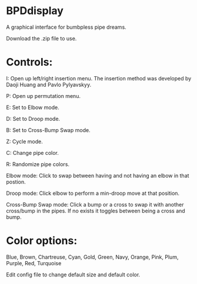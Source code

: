 # BPDdisplay
A graphical interface for bumbpless pipe dreams.

Download the .zip file to use.

# Controls:

I: Open up left/right insertion menu. The insertion method was developed by Daoji Huang and Pavlo Pylyavskyy.

P: Open up permutation menu.

E: Set to Elbow mode.

D: Set to Droop mode.

B: Set to Cross-Bump Swap mode.

Z: Cycle mode.

C: Change pipe color.

R: Randomize pipe colors.

Elbow mode: Click to swap between having and not having an elbow in that postion.

Droop mode: Click elbow to perform a min-droop move at that position.

Cross-Bump Swap mode: Click a bump or a cross to swap it with another cross/bump in the pipes. If no exists it toggles between being a cross and bump.

# Color options:
Blue,
Brown,
Chartreuse,
Cyan,
Gold,
Green,
Navy,
Orange,
Pink,
Plum,
Purple,
Red,
Turquoise

Edit config file to change default size and default color.
